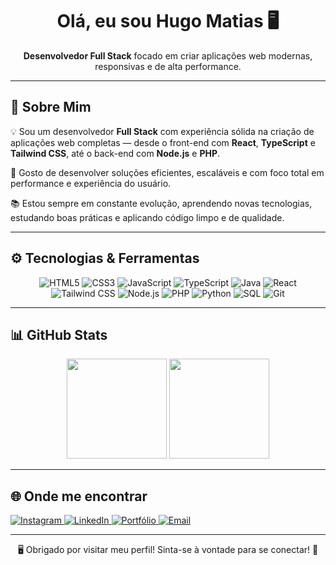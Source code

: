 <h1 align="center">Olá, eu sou Hugo Matias 🖥️</h1>
<p align="center"><strong>Desenvolvedor Full Stack</strong> focado em criar aplicações web modernas, responsivas e de alta performance.</p>

---

## 🧠 Sobre Mim

💡 Sou um desenvolvedor **Full Stack** com experiência sólida na criação de aplicações web completas — desde o front-end com **React**, **TypeScript** e **Tailwind CSS**, até o back-end com **Node.js** e **PHP**.

🚀 Gosto de desenvolver soluções eficientes, escaláveis e com foco total em performance e experiência do usuário.

📚 Estou sempre em constante evolução, aprendendo novas tecnologias, estudando boas práticas e aplicando código limpo e de qualidade.

---
## ⚙️ Tecnologias & Ferramentas

<p align="center">
  <img src="https://img.shields.io/badge/HTML5-E44D26?style=for-the-badge&logo=html5&logoColor=white" alt="HTML5" />
  <img src="https://img.shields.io/badge/CSS3-1572B6?style=for-the-badge&logo=css3&logoColor=white" alt="CSS3" />
  <img src="https://img.shields.io/badge/JavaScript-F7DF1E?style=for-the-badge&logo=javascript&logoColor=black" alt="JavaScript" />
  <img src="https://img.shields.io/badge/TypeScript-3178C6?style=for-the-badge&logo=typescript&logoColor=white" alt="TypeScript" />
  <img src="https://img.shields.io/badge/Java-007396?style=for-the-badge&logo=java&logoColor=white" alt="Java" />
  <img src="https://img.shields.io/badge/React-20232A?style=for-the-badge&logo=react&logoColor=61DAFB" alt="React" />
  <img src="https://img.shields.io/badge/Tailwind-06B6D4?style=for-the-badge&logo=tailwindcss&logoColor=white" alt="Tailwind CSS" />
  <img src="https://img.shields.io/badge/Node.js-339933?style=for-the-badge&logo=nodedotjs&logoColor=white" alt="Node.js" />
  <img src="https://img.shields.io/badge/PHP-777BB4?style=for-the-badge&logo=php&logoColor=white" alt="PHP" />
  <img src="https://img.shields.io/badge/Python-3776AB?style=for-the-badge&logo=python&logoColor=white" alt="Python" />
  <img src="https://img.shields.io/badge/SQL-003B57?style=for-the-badge&logo=mysql&logoColor=white" alt="SQL" />
  <img src="https://img.shields.io/badge/Git-F05032?style=for-the-badge&logo=git&logoColor=white" alt="Git" />
</p>


---

## 📊 GitHub Stats

<p align="center">
  <img height="160em" src="https://github-readme-stats.vercel.app/api?username=hugomatias&show_icons=true&theme=tokyonight&count_private=true" />
  <img height="160em" src="https://github-readme-stats.vercel.app/api/top-langs/?username=hugomatias&layout=compact&theme=tokyonight" />
</p>


---

## 🌐 Onde me encontrar

<p align="left">
  <a href="https://www.instagram.com/seuinstagram" target="_blank">
    <img src="https://img.shields.io/badge/Instagram-E4405F?style=for-the-badge&logo=instagram&logoColor=white" alt="Instagram" />
  </a>
  <a href="https://www.linkedin.com/in/seulinkedin" target="_blank">
    <img src="https://img.shields.io/badge/LinkedIn-0A66C2?style=for-the-badge&logo=linkedin&logoColor=white" alt="LinkedIn" />
  </a>
  <a href="hugodeev.github.io/Portifolio/" target="_blank">
    <img src="https://img.shields.io/badge/Portfólio-000000?style=for-the-badge&logo=vercel&logoColor=white" alt="Portfólio" />
  </a>
  <a href="mailto:hugo353637@gmail.com" target="_blank">
    <img src="https://img.shields.io/badge/Gmail-D14836?style=for-the-badge&logo=gmail&logoColor=white" alt="Email" />
  </a>
</p>

---

<p align="center"> 🖥️ Obrigado por visitar meu perfil! Sinta-se à vontade para se conectar! 🚀</p>
